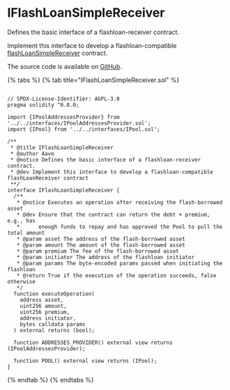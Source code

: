 # IFlashLoanSimpleReceiver

Defines the basic interface of a flashloan-receiver contract.

Implement this interface to develop a flashloan-compatible [flashLoanSimpleReceiver](../base/flashloansimplereceiverbase.md) contract.

The source code is available on [GitHub](https://github.com/aave/aave-v3-core/blob/master/contracts/flashloan/interfaces/IFlashLoanSimpleReceiver.sol).

{% tabs %}
{% tab title="IFlashLoanSimpleReceiver.sol" %}
```solidity

// SPDX-License-Identifier: AGPL-3.0
pragma solidity ^0.8.0;

import {IPoolAddressesProvider} from '../../interfaces/IPoolAddressesProvider.sol';
import {IPool} from '../../interfaces/IPool.sol';

/**
 * @title IFlashLoanSimpleReceiver
 * @author Aave
 * @notice Defines the basic interface of a flashloan-receiver contract.
 * @dev Implement this interface to develop a flashloan-compatible flashLoanReceiver contract
 **/
interface IFlashLoanSimpleReceiver {
  /**
   * @notice Executes an operation after receiving the flash-borrowed asset
   * @dev Ensure that the contract can return the debt + premium, e.g., has
   *      enough funds to repay and has approved the Pool to pull the total amount
   * @param asset The address of the flash-borrowed asset
   * @param amount The amount of the flash-borrowed asset
   * @param premium The fee of the flash-borrowed asset
   * @param initiator The address of the flashloan initiator
   * @param params The byte-encoded params passed when initiating the flashloan
   * @return True if the execution of the operation succeeds, false otherwise
   */
  function executeOperation(
    address asset,
    uint256 amount,
    uint256 premium,
    address initiator,
    bytes calldata params
  ) external returns (bool);

  function ADDRESSES_PROVIDER() external view returns (IPoolAddressesProvider);

  function POOL() external view returns (IPool);
}

```
{% endtab %}
{% endtabs %}